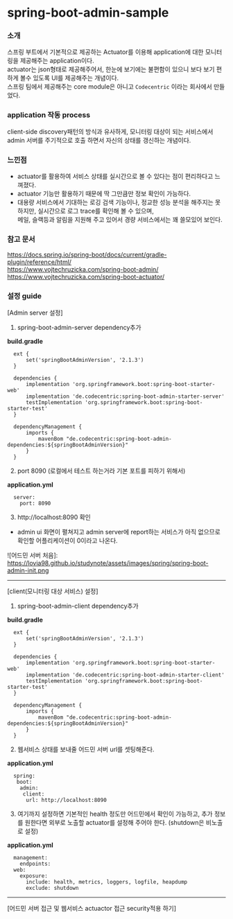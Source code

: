 # spring-boot-admin-sample

###  소개  
스프링 부트에서 기본적으로 제공하는 Actuator를 이용해 application에 대한 모니터링을 제공해주는 application이다.  
actuator는 json형태로 제공해주어서, 한눈에 보기에는 불편함이 있으니 보다 보기 편하게 볼수 있도록 UI를 제공해주는 개념이다.  
스프링 팀에서 제공해주는 core module은 아니고 `Codecentric` 이라는 회사에서 만들었다.

###  application 작동 process  
client-side discovery패턴의 방식과 유사하게, 모니터링 대상이 되는 서비스에서 admin 서버를 주기적으로
호출 하면서 자신의 상태를 갱신하는 개념이다.

### 느낀점  
* actuator를 활용하여 서비스 상태를 실시간으로 볼 수 있다는 점이 편리하다고 느껴졌다.  
* actuator 기능만 활용하기 때문에 딱 그만큼만 정보 확인이 가능하다.  
* 대용량 서비스에서 기대하는 로깅 검색 기능이나, 정교한 성능 분석을 해주지는 못하지만, 실시간으로 로그 trace를 확인해 볼 수 있으며,  
 메일, 슬랙등과 알림을 지원해 주고 있어서 경량 서비스에서는 꽤 쓸모있어 보인다.

### 참고 문서  
https://docs.spring.io/spring-boot/docs/current/gradle-plugin/reference/html/  
https://www.vojtechruzicka.com/spring-boot-admin/  
https://www.vojtechruzicka.com/spring-boot-actuator/  

### 설정 guide  

[Admin server 설정]

1. spring-boot-admin-server dependency추가  

  **build.gradle**
  ~~~
    ext {
        set('springBootAdminVersion', '2.1.3')
    }
    
    dependencies {
        implementation 'org.springframework.boot:spring-boot-starter-web'
        implementation 'de.codecentric:spring-boot-admin-starter-server'
        testImplementation 'org.springframework.boot:spring-boot-starter-test'
    }
    
    dependencyManagement {
        imports {
            mavenBom "de.codecentric:spring-boot-admin-dependencies:${springBootAdminVersion}"
        }
    }
  ~~~

2. port 8090 (로컬에서 테스트 하는거라 기본 포트를 피하기 위해서)

  **application.yml**
  ~~~
    server:
      port: 8090
  ~~~

3. http://localhost:8090 확인
  - admin ui 화면이 펼쳐지고 admin server에 report하는 서비스가 아직 없으므로 확인할 어플리케이션이 0이라고 나온다.

  ![어드민 서버 처음]: https://lovia98.github.io/studynote/assets/images/spring/spring-boot-admin-init.png

---

[client(모니터링 대상 서비스) 설정]

1. spring-boot-admin-client dependency추가  

  **build.gradle**
  ~~~
    ext {
        set('springBootAdminVersion', '2.1.3')
    }
    
    dependencies {
        implementation 'org.springframework.boot:spring-boot-starter-web'
        implementation 'de.codecentric:spring-boot-admin-starter-client'
        testImplementation 'org.springframework.boot:spring-boot-starter-test'
    }
    
    dependencyManagement {
        imports {
            mavenBom "de.codecentric:spring-boot-admin-dependencies:${springBootAdminVersion}"
        }
    }
  ~~~

2. 웹서비스 상태를 보내줄 어드민 서버 url를 셋팅해준다. 

  **application.yml**
  ~~~
    spring:
     boot:
      admin:
       client:
        url: http://localhost:8090
  ~~~

3. 여기까지 설정하면 기본적인 health 정도만 어드민에서 확인이 가능하고, 
   추가 정보를 원한다면 외부로 노출할 actuator를 설정해 주어야 한다. 
   (shutdown은 비노출로 설정)

  **application.yml**
  ~~~
    management:
      endpoints:
    web:
      exposure:
        include: health, metrics, loggers, logfile, heapdump
        exclude: shutdown
  ~~~

---
[어드민 서버 접근 및 웹서비스 actuactor 접근 security적용 하기]
